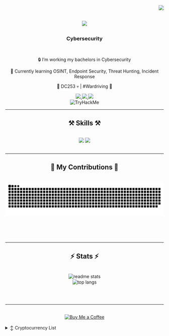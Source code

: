 <img align="right" src="https://visitor-badge.laobi.icu/badge?page_id=Err0ric.Err0ric" />

<h1 align="center">
    <img src="https://readme-typing-svg.herokuapp.com/?font=Orbitron&size=40&center=true&vCenter=true&width=500&height=70&duration=4500&lines=∩(˵☯‿☯˵)つ¤=[]:::::>;+I+am+Err0ric!;" />
</h1>

<h3 align="center">Cybersecurity</h3>

<br/>

<div align="center">
 
 :lock: I’m working my bachelors in Cybersecurity
 
 :floppy_disk: Currently learning OSINT, Endpoint Security, Threat Hunting, Incident Response 

:red_circle: DC253 :skull: | #Wardriving :satellite:

 </div>
 
<div align="center"> 
  <a href="mailto:Err0ric@proton.me">
    <img src="https://img.shields.io/badge/Gmail-333333?style=for-the-badge&logo=gmail&logoColor=red" />
  </a>
  <a href="https://www.linkedin.com/in/eric-henderson-/" target="_blank">
    <img src="https://img.shields.io/badge/LinkedIn-0077B5?style=for-the-badge&logo=linkedin&logoColor=white" target="_blank" />
  </a>
  <a href="https://Err0ric.github.io" target="_blank">
     <img src="https://img.shields.io/badge/Portfolio-FF5722?style=for-the-badge&logo=todoist&logoColor=white" target="_blank" /> <!-- sqlite, safari, google-chrome are other good icon options -->
  </a>
    <div align="center">
     <img src="https://tryhackme-badges.s3.amazonaws.com/Err0ric.png" alt="TryHackMe">
</div>
</div>

 <hr/>
 
<h2 align="center">⚒️ Skills ⚒️</h2>
<br/>
<div align="center">
    <img src="https://skillicons.dev/icons?i=apple,discord,arch,debian,elasticsearch,vscode,github,gitlab,grafana" />
    <img src="https://skillicons.dev/icons?i=windows,python,raspberrypi,docker,ai,kali,obsidian" /><br>
</div>

<br/>
<hr/>

<div align="center">
  <h2>🐍 My Contributions 🐍</h2>
  <br>
  <img alt="snake eating my contributions" src="https://raw.githubusercontent.com/Err0ric/Err0ric/output/github-contribution-grid-snake.svg" />
  
  <br/><br/><br/>
</div>

<hr/>

<h2 align="center">⚡ Stats ⚡</h2>
<br>
<div align=center>
  <img width=390 src="https://github-readme-stats.vercel.app/api?username=Err0ric&count_private=true&show_icons=true&theme=react&rank_icon=github&border_radius=10" alt="readme stats" />
  <br/>
  <img width=325 align="center" src="https://github-readme-stats.vercel.app/api/top-langs/?username=Err0ric&hide=HTML&langs_count=8&layout=compact&theme=react&border_radius=10&size_weight=0.5&count_weight=0.5&exclude_repo=github-readme-stats" alt="top langs" />
</div>

<br/><br/>

<hr/>

<br/>

<div align="center">
<a href='https://ko-fi.com/Err0ric' target='_blank'><img height='36' style='border:0px;height:36px;' src='https://storage.ko-fi.com/cdn/kofi5.png?v=3' border='0' alt='Buy Me a Coffee' /></a>
</div>

<br/>

<details>

  <summary>↕️ <bold>Cryptocurrency List</bold></summary>
 
 <br />

| Currency          | Wallet Address                                                                                               |
|-------------------|--------------------------------------------------------------------------------------------------------------|
| Bitcoin (BTC)     | 35vgCnx9FGBGTxCNE19zV8uJJBDyWcZTHF                                                                           |
| Ethereum (ETH)    | 0x9EC433d5ef2E3f5907e8a23706150a55562f6F24                                                                   |


</details>

